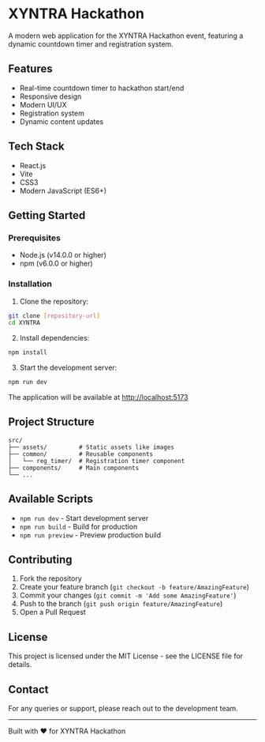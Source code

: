 # XYNTRA Hackathon

A modern web application for the XYNTRA Hackathon event, featuring a dynamic countdown timer and registration system.

## Features

- Real-time countdown timer to hackathon start/end
- Responsive design
- Modern UI/UX
- Registration system
- Dynamic content updates

## Tech Stack

- React.js
- Vite
- CSS3
- Modern JavaScript (ES6+)

## Getting Started

### Prerequisites

- Node.js (v14.0.0 or higher)
- npm (v6.0.0 or higher)

### Installation

1. Clone the repository:
```bash
git clone [repository-url]
cd XYNTRA
```

2. Install dependencies:
```bash
npm install
```

3. Start the development server:
```bash
npm run dev
```

The application will be available at [http://localhost:5173](http://localhost:5173)

## Project Structure

```
src/
├── assets/         # Static assets like images
├── common/         # Reusable components
│   └── reg_timer/  # Registration timer component
├── components/     # Main components
└── ...
```

## Available Scripts

- `npm run dev` - Start development server
- `npm run build` - Build for production
- `npm run preview` - Preview production build

## Contributing

1. Fork the repository
2. Create your feature branch (`git checkout -b feature/AmazingFeature`)
3. Commit your changes (`git commit -m 'Add some AmazingFeature'`)
4. Push to the branch (`git push origin feature/AmazingFeature`)
5. Open a Pull Request

## License

This project is licensed under the MIT License - see the LICENSE file for details.

## Contact

For any queries or support, please reach out to the development team.

---

Built with ❤️ for XYNTRA Hackathon
